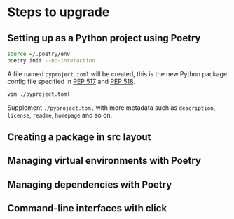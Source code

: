 
# Steps to upgrade

## Setting up as a Python project using Poetry

```bash
source ~/.poetry/env
poetry init --no-interaction
```

A file named `pyproject.toml` will be created, this is the new Python package
config file specified in [PEP 517](https://www.python.org/dev/peps/pep-0517/)
and [PEP 518](https://www.python.org/dev/peps/pep-0518/).

```bash
vim ./pyproject.toml
```

Supplement `./pyproject.toml` with more metadata such as `description`,
`license`, `readme`, `homepage` and so on.

## Creating a package in src layout

## Managing virtual environments with Poetry

## Managing dependencies with Poetry

## Command-line interfaces with click

